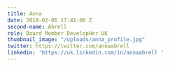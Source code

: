 ```yaml
---
title: Anna
date: 2018-02-06 17:41:00 Z
second-name: Abrell
role: Board Member DevelopHer UK
thumbnail_image: "/uploads/anna_profile.jpg"
twitter: https://twitter.com/annaabrell
linkedin: 'https://uk.linkedin.com/in/annaabrell '
---
```


